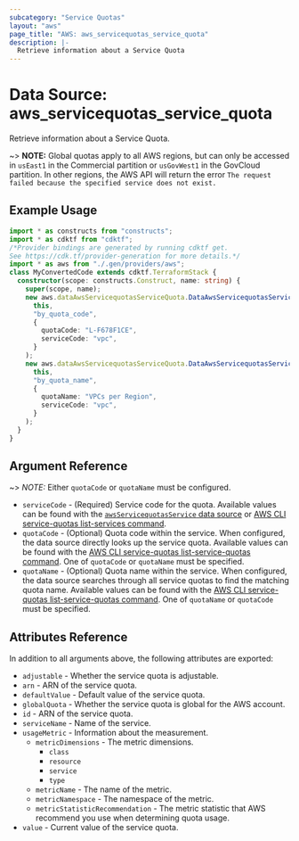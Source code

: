 ```yaml
---
subcategory: "Service Quotas"
layout: "aws"
page_title: "AWS: aws_servicequotas_service_quota"
description: |-
  Retrieve information about a Service Quota
---
```


# Data Source: aws_servicequotas_service_quota

Retrieve information about a Service Quota.

~> **NOTE:** Global quotas apply to all AWS regions, but can only be accessed in `usEast1` in the Commercial partition or `usGovWest1` in the GovCloud partition. In other regions, the AWS API will return the error `The request failed because the specified service does not exist.`

## Example Usage

```typescript
import * as constructs from "constructs";
import * as cdktf from "cdktf";
/*Provider bindings are generated by running cdktf get.
See https://cdk.tf/provider-generation for more details.*/
import * as aws from "./.gen/providers/aws";
class MyConvertedCode extends cdktf.TerraformStack {
  constructor(scope: constructs.Construct, name: string) {
    super(scope, name);
    new aws.dataAwsServicequotasServiceQuota.DataAwsServicequotasServiceQuota(
      this,
      "by_quota_code",
      {
        quotaCode: "L-F678F1CE",
        serviceCode: "vpc",
      }
    );
    new aws.dataAwsServicequotasServiceQuota.DataAwsServicequotasServiceQuota(
      this,
      "by_quota_name",
      {
        quotaName: "VPCs per Region",
        serviceCode: "vpc",
      }
    );
  }
}

```

## Argument Reference

~> *NOTE:* Either `quotaCode` or `quotaName` must be configured.

* `serviceCode` - (Required) Service code for the quota. Available values can be found with the [`awsServicequotasService` data source](/docs/providers/aws/d/servicequotas_service.html) or [AWS CLI service-quotas list-services command](https://docs.aws.amazon.com/cli/latest/reference/service-quotas/list-services.html).
* `quotaCode` - (Optional) Quota code within the service. When configured, the data source directly looks up the service quota. Available values can be found with the [AWS CLI service-quotas list-service-quotas command](https://docs.aws.amazon.com/cli/latest/reference/service-quotas/list-service-quotas.html). One of `quotaCode` or `quotaName` must be specified.
* `quotaName` - (Optional) Quota name within the service. When configured, the data source searches through all service quotas to find the matching quota name. Available values can be found with the [AWS CLI service-quotas list-service-quotas command](https://docs.aws.amazon.com/cli/latest/reference/service-quotas/list-service-quotas.html). One of `quotaName` or `quotaCode` must be specified.

## Attributes Reference

In addition to all arguments above, the following attributes are exported:

* `adjustable` - Whether the service quota is adjustable.
* `arn` - ARN of the service quota.
* `defaultValue` - Default value of the service quota.
* `globalQuota` - Whether the service quota is global for the AWS account.
* `id` - ARN of the service quota.
* `serviceName` - Name of the service.
* `usageMetric` - Information about the measurement.
    * `metricDimensions` - The metric dimensions.
        * `class`
        * `resource`
        * `service`
        * `type`
    * `metricName` - The name of the metric.
    * `metricNamespace` - The namespace of the metric.
    * `metricStatisticRecommendation` - The metric statistic that AWS recommend you use when determining quota usage.
* `value` - Current value of the service quota.

<!-- cache-key: cdktf-0.17.0-pre.15 input-02e57ff63df83fd62549d5f07ac93b9009890774930ea481ab51e8a11d2ba63b -->